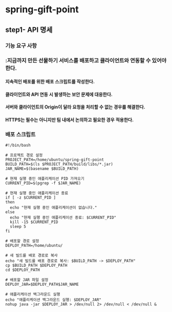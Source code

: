 # spring-gift-point

## step1- API 명세

### 기능 요구 사항
### :지금까지 만든 선물하기 서비스를 배포하고 클라이언트와 연동할 수 있어야 한다.

#### 지속적인 배포를 위한 배포 스크립트를 작성한다.
#### 클라이언트와 API 연동 시 발생하는 보안 문제에 대응한다.
#### 서버와 클라이언트의 Origin이 달라 요청을 처리할 수 없는 경우를 해결한다.
#### HTTPS는 필수는 아니지만 팀 내에서 논의하고 필요한 경우 적용한다.

###
### 배포 스크립트
```
#!/bin/bash

# 프로젝트 경로 설정
PROJECT_PATH=/home/ubuntu/spring-gift-point
BUILD_PATH=$(ls $PROJECT_PATH/build/libs/*.jar)
JAR_NAME=$(basename $BUILD_PATH)

# 현재 실행 중인 애플리케이션 PID 가져오기
CURRENT_PID=$(pgrep -f $JAR_NAME)

# 현재 실행 중인 애플리케이션 종료
if [ -z $CURRENT_PID ]
then
  echo "현재 실행 중인 애플리케이션이 없습니다."
else
  echo "현재 실행 중인 애플리케이션 종료: $CURRENT_PID"
  kill -15 $CURRENT_PID
  sleep 5
fi

# 배포할 경로 설정
DEPLOY_PATH=/home/ubuntu/

# 새 빌드를 배포 경로로 복사
echo "새 빌드를 배포 경로로 복사: $BUILD_PATH -> $DEPLOY_PATH"
cp $BUILD_PATH $DEPLOY_PATH
cd $DEPLOY_PATH

# 배포할 JAR 파일 설정
DEPLOY_JAR=$DEPLOY_PATH$JAR_NAME

# 애플리케이션 백그라운드 실행
echo "애플리케이션 백그라운드 실행: $DEPLOY_JAR"
nohup java -jar $DEPLOY_JAR > /dev/null 2> /dev/null < /dev/null &

```
